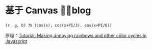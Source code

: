 # 基于 Canvas blog
```
(r, g, b) 为 (cos(x), cos(x+PI/3), cos(x+PI/6))
```


原理：[Tutorial: Making annoying rainbows and other color cycles in Javascript](https://krazydad.com/tutorials/makecolors.php)